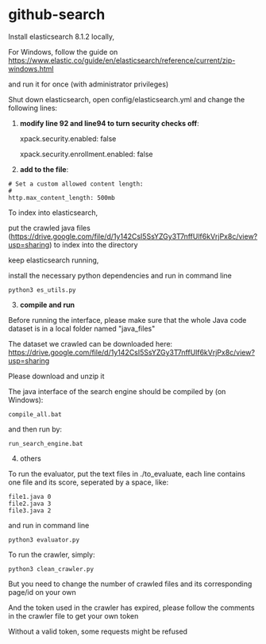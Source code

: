 # github-search

Install elasticsearch 8.1.2 locally, 

For Windows, follow the guide on https://www.elastic.co/guide/en/elasticsearch/reference/current/zip-windows.html

and run it for once (with administrator privileges)

Shut down elasticsearch, open config/elasticsearch.yml and change the following lines:

1. **modify line 92 and line94 to turn security checks off**:

    xpack.security.enabled: false
    
    xpack.security.enrollment.enabled: false

2. **add to the file**:
```
# Set a custom allowed content length:
# 
http.max_content_length: 500mb
```
    
To index into elasticsearch, 

put the crawled java files (https://drive.google.com/file/d/1y142CsI5SsYZGy3T7nffUlf6kVrjPx8c/view?usp=sharing) to index into the directory

keep elasticsearch running,

install the necessary python dependencies and run in command line

`python3 es_utils.py`


3. **compile and run**

Before running the interface, please make sure that the whole Java code dataset is in a local folder named "java_files"

The dataset we crawled can be downloaded here: https://drive.google.com/file/d/1y142CsI5SsYZGy3T7nffUlf6kVrjPx8c/view?usp=sharing

Please download and unzip it

The java interface of the search engine should be compiled by (on Windows):

`compile_all.bat`

and then run by:

`run_search_engine.bat`

4. others

To run the evaluator, put the text files in ./to_evaluate, each line contains one file and its score, seperated by a space, like:

```
file1.java 0
file2.java 3
file3.java 2
```

and run in command line

`python3 evaluator.py`

To run the crawler, simply:

`python3 clean_crawler.py`

But you need to change the number of crawled files and its corresponding page/id on your own

And the token used in the crawler has expired, please follow the comments in the crawler file to get your own token

Without a valid token, some requests might be refused
